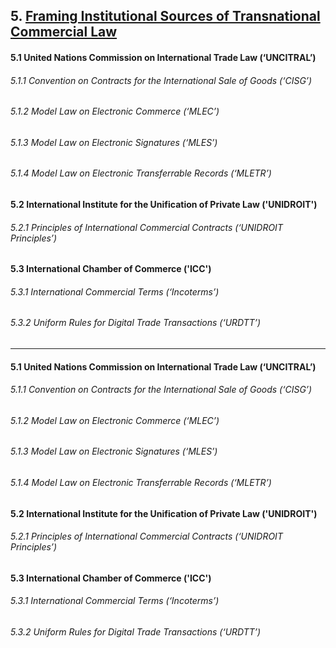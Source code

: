 ## 5. [Framing Institutional Sources of Transnational Commercial Law](https://github.com/lexmerca/TTIPv2_ToC)

#### 5.1 United Nations Commission on International Trade Law (‘UNCITRAL’)

###### 5.1.1 Convention on Contracts for the International Sale of Goods (‘CISG’)

###### 5.1.2 Model Law on Electronic Commerce (‘MLEC’)

###### 5.1.3 Model Law on Electronic Signatures (‘MLES’)

###### 5.1.4 Model Law on Electronic Transferrable Records (‘MLETR’)

#### 5.2 International Institute for the Unification of Private Law ('UNIDROIT')

###### 5.2.1 Principles of International Commercial Contracts (‘UNIDROIT Principles’)

#### 5.3 International Chamber of Commerce ('ICC')

###### 5.3.1 International Commercial Terms (‘Incoterms’)

###### 5.3.2 Uniform Rules for Digital Trade Transactions (‘URDTT’)

---

#### 5.1 United Nations Commission on International Trade Law (‘UNCITRAL’)

###### 5.1.1 Convention on Contracts for the International Sale of Goods (‘CISG’)

###### 5.1.2 Model Law on Electronic Commerce (‘MLEC’)

###### 5.1.3 Model Law on Electronic Signatures (‘MLES’)

###### 5.1.4 Model Law on Electronic Transferrable Records (‘MLETR’)

#### 5.2 International Institute for the Unification of Private Law ('UNIDROIT')

###### 5.2.1 Principles of International Commercial Contracts (‘UNIDROIT Principles’)

#### 5.3 International Chamber of Commerce ('ICC')

###### 5.3.1 International Commercial Terms (‘Incoterms’)

###### 5.3.2 Uniform Rules for Digital Trade Transactions (‘URDTT’)
